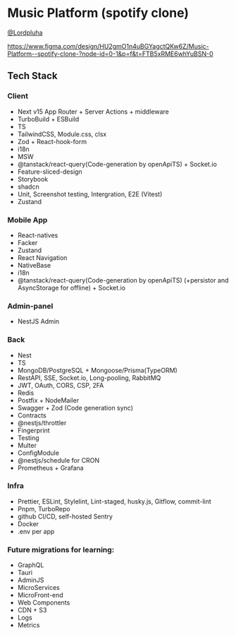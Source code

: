 # Music Platform (spotify clone)
[@Lordpluha](https://github.com/Lordpluha)

https://www.figma.com/design/HU2gmO1n4uBGYagctQKw6Z/Music-Platform--spotify-clone-?node-id=0-1&p=f&t=FTB5xRME6whYuBSN-0

## Tech Stack
### Client
 - Next v15 App Router + Server Actions + middleware
 - TurboBuild + ESBuild
 - TS
 - TailwindCSS, Module.css, clsx
 - Zod + React-hook-form
 - i18n
 - MSW
 - @tanstack/react-query(Code-generation by openApiTS) + Socket.io
 - Feature-sliced-design
 - Storybook
 - shadcn
 - Unit, Screenshot testing, Intergration, E2E (Vitest)
 - Zustand

### Mobile App
 - React-natives
 - Facker
 - Zustand
 - React Navigation
 - NativeBase
 - i18n
 - @tanstack/react-query(Code-generation by openApiTS) (+persistor and AsyncStorage for offline) + Socket.io

### Admin-panel
- NestJS Admin

### Back
 - Nest
 - TS
 - MongoDB/PostgreSQL + Mongoose/Prisma(TypeORM)
 - RestAPI, SSE, Socket.io, Long-pooling, RabbitMQ
 - JWT, OAuth, CORS, CSP, 2FA
 - Redis
 - Postfix + NodeMailer
 - Swagger + Zod (Code generation sync)
 - Contracts
 - @nestjs/throttler
 - Fingerprint
 - Testing
 - Multer
 - ConfigModule
 - @nestjs/schedule for CRON
 - Prometheus + Grafana

### Infra
 - Prettier, ESLint, Stylelint, Lint-staged, husky.js, Gitflow, commit-lint
 - Pnpm, TurboRepo
 - github CI/CD, self-hosted Sentry
 - Docker
 - .env per app
 
### Future migrations for learning:
 - GraphQL
 - Tauri
 - AdminJS
 - MicroServices
 - MicroFront-end
 - Web Components
 - CDN + S3
 - Logs
 - Metrics
